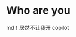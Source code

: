 # Who are you
md！居然不让我开 copilot


<!--
以下内容纯属虚构（拿来 C 学生包的），现在通过了，用不上了。

I am Li Hao，a student in Linyi No.4 High School, I am eager to learn on GitHub and contribute my part to this community.  
我是临沂四中的一名学生李浩，我渴望在 GitHub 上学习并为这个社区贡献自己的力量。

I have some repositories. [My Website](/ED-Builder/ED-Builder.github.io) and some forked repositories.  
我有一些仓库，[我的网站](/ED-Builder/ED-Builder.github.io)和一些复刻的仓库。

My website (Not yet completed) : &nbsp; <https://luminescence.pages.dev> (Cloudflare Pages) &nbsp; <https://ED-Builder.github.io> (Github Pages)  
我的网站（暂未完成）：<https://luminescence.pages.dev> (Cloudflare Pages) &nbsp; <https://ED-Builder.github.io> (Github Pages)

That's it for now. Thanks for your attention.  
目前就这样。谢谢你的关注。
-->
